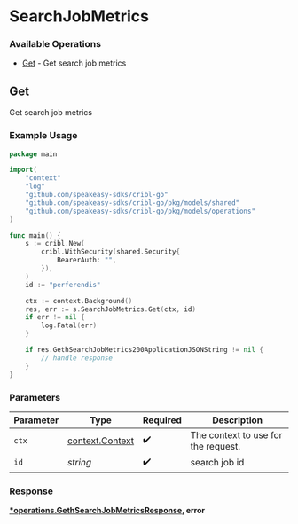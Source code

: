 # SearchJobMetrics

### Available Operations

* [Get](#get) - Get search job metrics

## Get

Get search job metrics

### Example Usage

```go
package main

import(
	"context"
	"log"
	"github.com/speakeasy-sdks/cribl-go"
	"github.com/speakeasy-sdks/cribl-go/pkg/models/shared"
	"github.com/speakeasy-sdks/cribl-go/pkg/models/operations"
)

func main() {
    s := cribl.New(
        cribl.WithSecurity(shared.Security{
            BearerAuth: "",
        }),
    )
    id := "perferendis"

    ctx := context.Background()
    res, err := s.SearchJobMetrics.Get(ctx, id)
    if err != nil {
        log.Fatal(err)
    }

    if res.GethSearchJobMetrics200ApplicationJSONString != nil {
        // handle response
    }
}
```

### Parameters

| Parameter                                             | Type                                                  | Required                                              | Description                                           |
| ----------------------------------------------------- | ----------------------------------------------------- | ----------------------------------------------------- | ----------------------------------------------------- |
| `ctx`                                                 | [context.Context](https://pkg.go.dev/context#Context) | :heavy_check_mark:                                    | The context to use for the request.                   |
| `id`                                                  | *string*                                              | :heavy_check_mark:                                    | search job id                                         |


### Response

**[*operations.GethSearchJobMetricsResponse](../../models/operations/gethsearchjobmetricsresponse.md), error**

